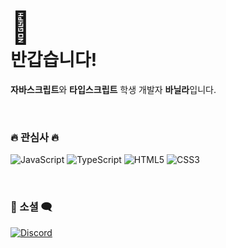 <h1><a style="font-size: 50px;">👋</a><br>반갑습니다! </h1>
<p><strong>자바스크립트</strong>와 <strong>타입스크립트</strong> 학생 개발자 <strong>바닐라</strong>입니다.</p>

<br/>

<h3>🔥 관심사 🔥</h3>
  <p>
    <img src="https://img.shields.io/badge/JavaScript-F7DF1E?style=for-the-badge&logo=JavaScript&logoColor=black" alt="JavaScript"/> 
    <img src="https://img.shields.io/badge/TypeScript-3178C6?style=for-the-badge&logo=TypeScript&logoColor=white" alt="TypeScript"/> 
    <img src="https://img.shields.io/badge/HTML5-E34F26?style=for-the-badge&logo=HTML5&logoColor=white" alt="HTML5"/>
    <img src="https://img.shields.io/badge/CSS3-1572B6?style=for-the-badge&logo=CSS3&logoColor=white" alt="CSS3"/>
  </p>
<br/>
<h3>💬 소셜 🗨️</h3>
<p>
  <a href="https://discord.com/users/1053585025074999369">
  <img src="https://img.shields.io/badge/discord-7289da?style=for-the-badge&logo=discord&logoColor=white" alt="Discord"/> 
</a>
</p>
  <span style="font-size: 2px; opacity: 0.1%;">&#169; 2024. Nilla. all rights reserved.</span>
</div>
